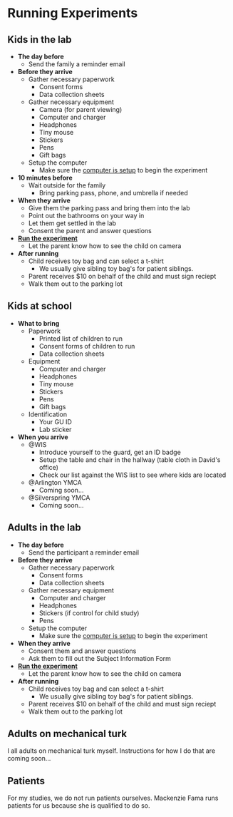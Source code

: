 # Running Experiments

## Kids in the lab
- **The day before**
  - Send the family a reminder email
- **Before they arrive** 
  - Gather necessary paperwork
    - Consent forms 
    - Data collection sheets 
  - Gather necessary equipment
    - Camera (for parent viewing)
    - Computer and charger
    - Headphones
    - Tiny mouse
    - Stickers
    - Pens
    - Gift bags
  - Setup the computer
    - Make sure the [computer is setup](how-to-run.md) to begin the experiment
- **10 minutes before**
  - Wait outside for the family
    - Bring parking pass, phone, and umbrella if needed
- **When they arrive**
  - Give them the parking pass and bring them into the lab
  - Point out the bathrooms on your way in
  - Let them get settled in the lab
  - Consent the parent and answer questions
- **[Run the experiment](how-to-run.md)**
  - Let the parent know how to see the child on camera
- **After running**
  - Child receives toy bag and can select a t-shirt
    - We usually give sibling toy bag's for patient siblings.
  - Parent receives $10 on behalf of the child and must sign reciept
  - Walk them out to the parking lot

## Kids at school
- **What to bring**
    - Paperwork
        - Printed list of children to run
        - Consent forms of children to run
        - Data collection sheets
    - Equipment
        - Computer and charger
        - Headphones
        - Tiny mouse
        - Stickers
        - Pens
        - Gift bags
    - Identification
        - Your GU ID
        - Lab sticker
- **When you arrive**
    - @WIS
        - Introduce yourself to the guard, get an ID badge
        - Setup the table and chair in the hallway (table cloth in David's office)
        - Check our list against the WIS list to see where kids are located
    - @Arlington YMCA
      - Coming soon...
    - @Silverspring YMCA
      - Coming soon...

## Adults in the lab
- **The day before**
  - Send the participant a reminder email
- **Before they arrive** 
  - Gather necessary paperwork
    - Consent forms 
    - Data collection sheets 
  - Gather necessary equipment
    - Computer and charger
    - Headphones
    - Stickers (if control for child study)
    - Pens
  - Setup the computer
    - Make sure the [computer is setup](how-to-run.md) to begin the experiment
- **When they arrive**
  - Consent them and answer questions
  - Ask them to fill out the Subject Information Form
- **[Run the experiment](how-to-run.md)**
  - Let the parent know how to see the child on camera
- **After running**
  - Child receives toy bag and can select a t-shirt
    - We usually give sibling toy bag's for patient siblings.
  - Parent receives $10 on behalf of the child and must sign reciept
  - Walk them out to the parking lot

## Adults on mechanical turk
I all adults on mechanical turk myself.  Instructions for how I do that are coming soon...

## Patients
For my studies, we do not run patients ourselves.  Mackenzie Fama runs patients for us because she is qualified to do so.  
